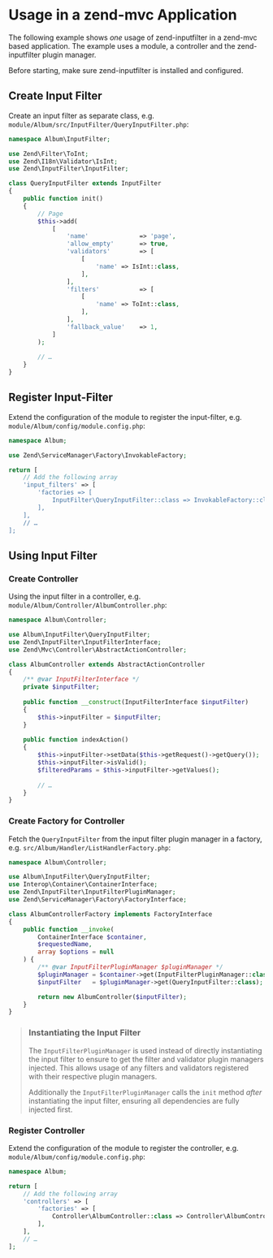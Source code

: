 # Usage in a zend-mvc Application

The following example shows _one_ usage of zend-inputfilter in a zend-mvc
based application. The example uses a module, a controller and the
zend-inputfilter plugin manager.

Before starting, make sure zend-inputfilter is installed and configured.

## Create Input Filter

Create an input filter as separate class, e.g.
`module/Album/src/InputFilter/QueryInputFilter.php`:

```php
namespace Album\InputFilter;

use Zend\Filter\ToInt;
use Zend\I18n\Validator\IsInt;
use Zend\InputFilter\InputFilter;

class QueryInputFilter extends InputFilter
{
    public function init()
    {
        // Page
        $this->add(
            [
                'name'              => 'page',
                'allow_empty'       => true,
                'validators'        => [
                    [
                        'name' => IsInt::class,                        
                    ],                    
                ],
                'filters'           => [
                    [
                        'name' => ToInt::class,
                    ],
                ],
                'fallback_value'    => 1,
            ]
        );
    
        // …
    }
}
```

## Register Input-Filter

Extend the configuration of the module to register the input-filter,
e.g. `module/Album/config/module.config.php`:

```php
namespace Album;

use Zend\ServiceManager\Factory\InvokableFactory;

return [
    // Add the following array
    'input_filters' => [
        'factories => [
            InputFilter\QueryInputFilter::class => InvokableFactory::class,
        ],
    ],
    // …
];
```

## Using Input Filter

### Create Controller

Using the input filter in a controller, e.g.
`module/Album/Controller/AlbumController.php`:

```php
namespace Album\Controller;

use Album\InputFilter\QueryInputFilter;
use Zend\InputFilter\InputFilterInterface;
use Zend\Mvc\Controller\AbstractActionController;

class AlbumController extends AbstractActionController
{
    /** @var InputFilterInterface */
    private $inputFilter;
    
    public function __construct(InputFilterInterface $inputFilter)
    {
        $this->inputFilter = $inputFilter;        
    }
    
    public function indexAction()
    {
        $this->inputFilter->setData($this->getRequest()->getQuery());
        $this->inputFilter->isValid();
        $filteredParams = $this->inputFilter->getValues();
        
        // …
    }
}
```

### Create Factory for Controller

Fetch the `QueryInputFilter` from the input filter plugin manager in a factory,
e.g. `src/Album/Handler/ListHandlerFactory.php`:

```php
namespace Album\Controller;

use Album\InputFilter\QueryInputFilter;
use Interop\Container\ContainerInterface;
use Zend\InputFilter\InputFilterPluginManager;
use Zend\ServiceManager\Factory\FactoryInterface;

class AlbumControllerFactory implements FactoryInterface
{
    public function __invoke(
        ContainerInterface $container,
        $requestedName,
        array $options = null
    ) {
        /** @var InputFilterPluginManager $pluginManager */
        $pluginManager = $container->get(InputFilterPluginManager::class);
        $inputFilter   = $pluginManager->get(QueryInputFilter::class);

        return new AlbumController($inputFilter);
    }
}
```

> ### Instantiating the Input Filter
>
> The `InputFilterPluginManager` is used instead of directly instantiating the
> input filter to ensure to get the filter and validator plugin managers
> injected. This allows usage of any filters and validators registered with
> their respective plugin managers.
>
> Additionally the `InputFilterPluginManager` calls the `init` method _after_
> instantiating the input filter, ensuring all dependencies are fully injected
> first.

### Register Controller

Extend the configuration of the module to register the controller,
e.g. `module/Album/config/module.config.php`:

```php
namespace Album;

return [
    // Add the following array
    'controllers' => [
        'factories' => [
            Controller\AlbumController::class => Controller\AlbumControllerFactory::class,
        ],
    ],
    // …
];
```
